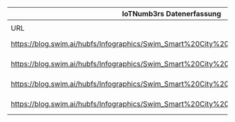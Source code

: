 |IoTNumb3rs Datenerfassung|||||||||||
| ---- | ---- | ---- | ---- | ---- | ---- | ---- | ---- | ---- | ---- | ---- |
||||||||||||
|URL|home_url|filename|device_class|device_count|market_class|market_volume|prognosis_year|publication_year|authorship_class|Dropbox folder|
|https://blog.swim.ai/hubfs/Infographics/Swim_Smart%20City%20IOT%20Trends_Infographic.jpg|https://blog.swim.ai/2017/smart-city-iot-trends-infographic|file1_Swim_Smart20City20IOT20Trends_Infographic.jpg|||invest.(AVG)|19400000000|2019|2017|blogger|JinlinHolic/20181217-1800|
|https://blog.swim.ai/hubfs/Infographics/Swim_Smart%20City%20IOT%20Trends_Infographic.jpg|https://blog.swim.ai/2017/smart-city-iot-trends-infographic|file1_Swim_Smart20City20IOT20Trends_Infographic.jpg|||value|27500000000|2023|2017|blogger|JinlinHolic/20181217-1800|
|https://blog.swim.ai/hubfs/Infographics/Swim_Smart%20City%20IOT%20Trends_Infographic.jpg|https://blog.swim.ai/2017/smart-city-iot-trends-infographic|file1_Swim_Smart20City20IOT20Trends_Infographic.jpg|||invest.(Vehicles)|280000000|2027|2017|blogger|JinlinHolic/20181217-1800|
|https://blog.swim.ai/hubfs/Infographics/Swim_Smart%20City%20IOT%20Trends_Infographic.jpg|https://blog.swim.ai/2017/smart-city-iot-trends-infographic|file1_Swim_Smart20City20IOT20Trends_Infographic.jpg|||cost(smart city)|1.12E+12|2025|2017|blogger|JinlinHolic/20181217-1800|
